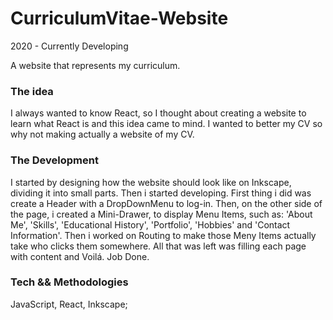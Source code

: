 # CurriculumVitae-Website
2020 - Currently Developing

A website that represents my curriculum.

### The idea

I always wanted to know React, so I thought about creating a website to learn what React is and this idea came to mind.
I wanted to better my CV so why not making actually a website of my CV.

### The Development

I started by designing how the website should look like on Inkscape, dividing it into small parts. Then i started developing.
First thing i did was create a Header with a DropDownMenu to log-in. Then, on the other side of the page, i created a Mini-Drawer, to display Menu Items, such as: 'About Me', 'Skills', 'Educational History', 'Portfolio', 'Hobbies' and 'Contact Information'. Then i worked on Routing to make those Meny Items actually take who clicks them somewhere. All that was left was filling each page with content and Voilá. Job Done.

### Tech && Methodologies
JavaScript, React, Inkscape;

